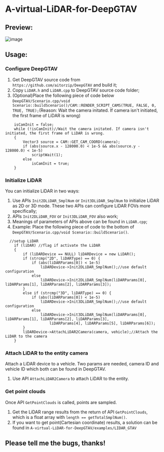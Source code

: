 # A-virtual-LiDAR-for-DeepGTAV  

## Preview:
![image](https://github.com/gdpinchina/A-virtual-LiDAR-for-DeepGTAV/blob/master/20180215130213.png)



## Usage:
### Configure DeepGTAV
1. Get DeepGTAV source code from `https://github.com/aitorzip/DeepGTAV` and build it;
2. Copy `LiDAR.h` and `LiDAR.cpp` to DeepGTAV source code folder;
3. (Optional)Place the following piece of code below `DeepGTAV/Scenario.cpp/void Scenario::buildScenario()/CAM::RENDER_SCRIPT_CAMS(TRUE, FALSE, 0, TRUE, TRUE);`(Reason: Wait the camera initated. If camera isn't initiated, the first frame of LiDAR is wrong)
```	
	isCamInit = false;  
	while (!isCamInit)//Wait the camera initated. If camera isn't initiated, the first frame of LiDAR is wrong.   
	{  
		Vector3 source = CAM::GET_CAM_COORD(camera);  
		if (abs(source.x - 128000.0) < 1e-5 && abs(source.y - 128000.0) < 1e-5)  
			scriptWait(1);  
		else  
			isCamInit = true;  
	}
  ```
### Initialize LiDAR 
You can initialize LiDAR in two ways:
1. Use APIs `Init2DLiDAR_SmplNum` or `Init3DLiDAR_SmplNum` to initialize LiDAR as 2D or 3D mode. These two APIs can configure LiDAR FOVs more specifically;
2. APIs `Init2DLiDAR_FOV` or `Init3DLiDAR_FOV` also work;
3. Meanings of parameters of APIs above can be found in `LiDAR.cpp`;
4. Example: Place the following piece of code to the bottom of `DeepGTAV/Scenario.cpp/void Scenario::buildScenario()`. 
```
  //setup LiDAR
	if (liDAR) //flag if activate the LiDAR
	{
		if (liDARDevice == NULL) liDARDevice = new LiDAR();
		if (strcmp("2D", liDARType) == 0) {
			if (abs(liDARParams[0]) < 1e-5)
				liDARDevice->Init2DLiDAR_SmplNum();//use default configuration
			else
				liDARDevice->Init2DLiDAR_SmplNum(liDARParams[0], liDARParams[1], liDARParams[2], liDARParams[3]);
		}
		else if (strcmp("3D", liDARType) == 0) {
			if (abs(liDARParams[0]) < 1e-5)
				liDARDevice->Init3DLiDAR_SmplNum();//use default configuration
			else
				liDARDevice->Init3DLiDAR_SmplNum(liDARParams[0], liDARParams[1], liDARParams[2], liDARParams[3],
					liDARParams[4], liDARParams[5], liDARParams[6]);
		}
		liDARDevice->AttachLiDAR2Camera(camera, vehicle);//Attach the LiDAR to the camera
	}
```

### Attach LiDAR to the entity camera
Attach a LiDAR device to a vehicle. Two params are needed, camera ID and vehicle ID which both can be found in DeepGTAV. 
1. Use API `AttachLiDAR2Camera` to attach LiDAR to the entity. 

### Get point clouds
Once API `GetPointClouds` is called, points are sampled. 
1. Get the LiDAR range results from the return of API `GetPointClouds`, which is a float array with `length == getTotalSmplNum()`. 
2. If you want to get point(Cartesian coordinate) results, a solution can be found in `A-virtual-LiDAR-for-DeepGTAV/examples/LIDAR_GTAV`


## Please tell me the bugs, thanks!
